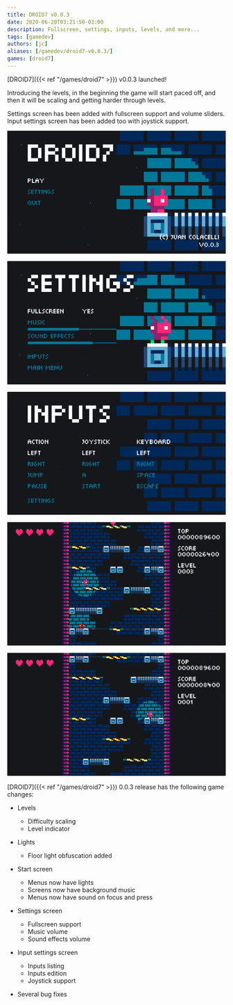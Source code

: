 ```yaml
---
title: DROID7 v0.0.3
date: 2020-06-20T03:21:50-03:00
description: Fullscreen, settings, inputs, levels, and more...
tags: [gamedev]
authors: [jc]
aliases: [/gamedev/droid7-v0.0.3/]
games: [droid7]
---
```


[DROID7]({{< ref "/games/droid7" >}}) v0.0.3 launched!

Introducing the levels, in the beginning the game will start paced off, and then it will be scaling and getting harder through levels.

Settings screen has been added with fullscreen support and volume sliders. Input settings screen has been added too with joystick support.

![Start](start.png)

![Settings](settings.png)

![Inputs](inputs.png)

![Levels](levels.png)

![Levels](lights.png)

[DROID7]({{< ref "/games/droid7" >}}) 0.0.3 release has the following game changes:

-   Levels

    -   Difficulty scaling
    -   Level indicator

-   Lights

    -   Floor light obfuscation added

-   Start screen

    -   Menus now have lights
    -   Screens now have background music
    -   Menus now have sound on focus and press

-   Settings screen

    -   Fullscreen support
    -   Music volume
    -   Sound effects volume

-   Input settings screen

    -   Inputs listing
    -   Inputs edition
    -   Joystick support

-   Several bug fixes
